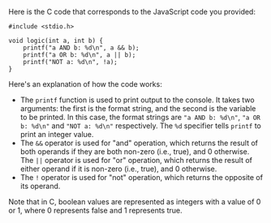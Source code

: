  Here is the C code that corresponds to the JavaScript code you provided:
```
#include <stdio.h>

void logic(int a, int b) {
    printf("a AND b: %d\n", a && b);
    printf("a OR b: %d\n", a || b);
    printf("NOT a: %d\n", !a);
}
```
Here's an explanation of how the code works:

* The `printf` function is used to print output to the console. It takes two arguments: the first is the format string, and the second is the variable to be printed. In this case, the format strings are `"a AND b: %d\n"`, `"a OR b: %d\n"` and `"NOT a: %d\n"` respectively. The `%d` specifier tells `printf` to print an integer value.
* The `&&` operator is used for "and" operation, which returns the result of both operands if they are both non-zero (i.e., true), and 0 otherwise. The `||` operator is used for "or" operation, which returns the result of either operand if it is non-zero (i.e., true), and 0 otherwise.
* The `!` operator is used for "not" operation, which returns the opposite of its operand.

Note that in C, boolean values are represented as integers with a value of 0 or 1, where 0 represents false and 1 represents true.
